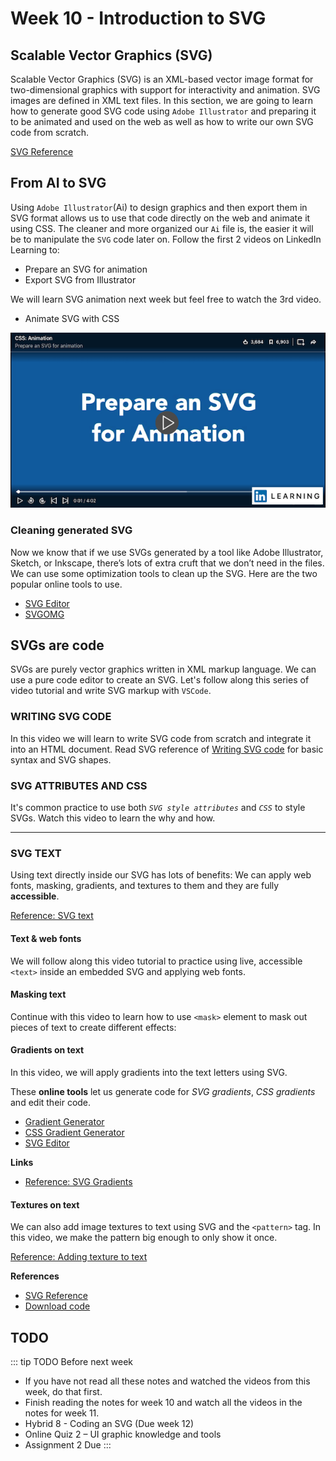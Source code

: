 # Week 10 - Introduction to SVG

## Scalable Vector Graphics (SVG)

Scalable Vector Graphics (SVG) is an XML-based vector image format for two-dimensional graphics with support for interactivity and animation. SVG images are defined in XML text files. In this section, we are going to learn how to generate good SVG code using `Adobe Illustrator` and preparing it to be animated and used on the web as well as how to write our own SVG code from scratch. 

[SVG Reference](./svg.md)

## From AI to SVG

Using `Adobe Illustrator`(Ai) to design graphics and then export them in SVG format allows us to use that code directly on the web and animate it using CSS. The cleaner and more organized our `Ai` file is, the easier it will be to manipulate the `SVG` code later on. Follow the first 2 videos on LinkedIn Learning to:

- Prepare an SVG for animation
- Export SVG from Illustrator

We will learn SVG animation next week but feel free to watch the 3rd video.   
- Animate SVG with CSS

<a href="https://www.linkedin.com/learning/css-animation/prepare-an-svg-for-animation" target="_blanck">![From AI to SVG](./prepSVGanimation.png)</a>


### Cleaning generated SVG

Now we know that if we use SVGs generated by a tool like Adobe Illustrator, Sketch, or Inkscape, there’s lots of extra cruft that we don’t need in the files. We can use some optimization tools to clean up the SVG. Here are the two popular online tools to use.  

- [SVG Editor](http://petercollingridge.appspot.com/svg-editor)
- [SVGOMG](https://jakearchibald.github.io/svgomg/)


## SVGs are code
SVGs are purely vector graphics written in XML markup language. We can use a pure code editor to create an SVG. Let's follow along this series of video tutorial and write SVG markup with `VSCode`. 

### WRITING SVG CODE  

In this video we will learn to write SVG code from scratch and integrate it into an HTML document.
Read SVG reference of [Writing SVG code](./svg.md#writing-svg) for basic syntax and SVG shapes.  

<YouTube
  title="Writing SVG code"
  url="https://www.youtube.com/embed/q_3Q9HHcXuA"
/>

### SVG ATTRIBUTES AND CSS  

It's common practice to use both *`SVG style attributes`* and *`CSS`* to style SVGs. Watch this video to learn the why and how. 

<YouTube
  title="SVG: attributes & CSS"
  url="https://www.youtube.com/embed/EEtnu8OMD3o"
/>

---

### SVG TEXT

Using text directly inside our SVG has lots of benefits: We can apply web fonts, masking, gradients, and textures to them and they are fully **accessible**.  

[Reference: SVG text](./svg.md#svg-text)

#### Text & web fonts
We will follow along this video tutorial to practice using live, accessible `<text>` inside an embedded SVG and applying web fonts.

<YouTube
  title="SVG: text & web fonts"
  url="https://www.youtube.com/embed/UKXRwuXd7rA"
/>

#### Masking text
Continue with this video to learn how to use `<mask>` element to mask out pieces of text to create different effects: 

<YouTube
  title="SVG: masking text"
  url="https://www.youtube.com/embed/B5ol4ss-mi4"
/>

#### Gradients on text
In this video, we will apply gradients into the text letters using SVG. 

These **online tools** let us generate code for *SVG gradients*, *CSS gradients* and edit their code. 

- [Gradient Generator](https://briangrinstead.com/gradient/) 
- [CSS Gradient Generator](https://cssgradient.io/)
- [SVG Editor](http://petercollingridge.appspot.com/svg-editor)

<YouTube
  title="SVG: gradients on text"
  url="https://www.youtube.com/embed/xgZkRVCS07Q"
/>

**Links**
- [Reference: SVG Gradients](https://www.w3schools.com/graphics/svg_grad_linear.asp)


#### Textures on text

We can also add image textures to text using SVG and the `<pattern>` tag. In this video, we make the pattern big enough to only show it once.

[Reference: Adding texture to text](./svg.md#adding-textures-to-text)

<YouTube
  title="SVG: textures on text"
  url="https://www.youtube.com/embed/lSNnVbfvJJ0"
/>


**References**

- [SVG Reference](./svg.md)
- [Download code](./svg.md#resources)


## TODO

::: tip TODO Before next week

- If you have not read all these notes and watched the videos from this week, do that first.
- Finish reading the notes for week 10 and watch all the videos in the notes for week 11.
- Hybrid 8 - Coding an SVG (Due week 12)
- Online Quiz 2 – UI graphic knowledge and tools 
- Assignment 2 Due
  :::
